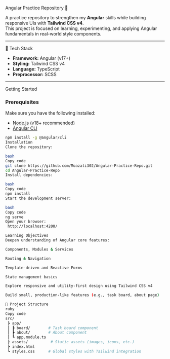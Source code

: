  Angular Practice Repository 🚀

A practice repository to strengthen my **Angular** skills while building responsive UIs with **Tailwind CSS v4**.  
This project is focused on learning, experimenting, and applying Angular fundamentals in real-world style components.

---

 🔧 Tech Stack
- **Framework:** Angular (v17+)
- **Styling:** Tailwind CSS v4
- **Language:** TypeScript
- **Preprocessor:** SCSS

---
 Getting Started

### Prerequisites
Make sure you have the following installed:
- [Node.js](https://nodejs.org/) (v18+ recommended)
- [Angular CLI](https://angular.dev/tools/cli)  
```bash
npm install -g @angular/cli
Installation
Clone the repository:

bash
Copy code
git clone https://github.com/Moazali302/Angular-Practice-Repo.git
cd Angular-Practice-Repo
Install dependencies:

bash
Copy code
npm install
Start the development server:

bash
Copy code
ng serve
Open your browser:
 http://localhost:4200/

Learning Objectives
Deepen understanding of Angular core features:

Components, Modules & Services

Routing & Navigation

Template-driven and Reactive Forms

State management basics

Explore responsive and utility-first design using Tailwind CSS v4

Build small, production-like features (e.g., task board, about page)

📂 Project Structure
ruby
Copy code
src/
 ┣ app/
 ┃ ┣ board/        # Task board component
 ┃ ┣ about/        # About component
 ┃ ┗ app.module.ts
 ┣ assets/          # Static assets (images, icons, etc.)
 ┣ index.html
 ┗ styles.css      # Global styles with Tailwind integration

